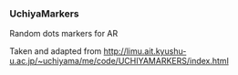 ### UchiyaMarkers

Random dots markers for AR

Taken and adapted from
http://limu.ait.kyushu-u.ac.jp/~uchiyama/me/code/UCHIYAMARKERS/index.html
